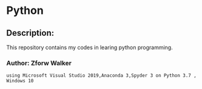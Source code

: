 # Python
## Description:
  This repository contains my codes in learing python programming.
### Author: Zforw Walker
  `using Microsoft Visual Studio 2019,Anaconda 3,Spyder 3 on Python 3.7 , Windows 10`
